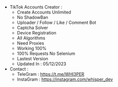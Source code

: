 - TikTok Accounts Creator :
  - Create Accounts Unlimited
  - No ShadowBan
  - Uploader / Follow / Like / Comment Bot
  - Captcha Solver
  - Device Registration
  - All Algorithms
  - Need Proxies
  - Working 100%
  - 100% Requests No Selenium
  - Lastest Version
  - Updated In : 05/12/2023
- Contact :
  - TeleGram : https://t.me/WHI3PER
  - InstaGram : https://instagram.com/whisper_dev

